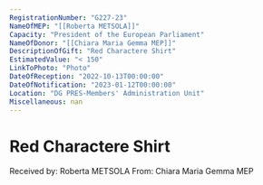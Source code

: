 ```yaml
---
RegistrationNumber: "G227-23"
NameOfMEP: "[[Roberta METSOLA]]"
Capacity: "President of the European Parliament"
NameOfDonor: "[[Chiara Maria Gemma MEP]]"
DescriptionOfGift: "Red Charactere Shirt"
EstimatedValue: "< 150"
LinkToPhoto: "Photo"
DateOfReception: "2022-10-13T00:00:00"
DateOfNotification: "2023-01-12T00:00:00"
Location: "DG PRES-Members' Administration Unit"
Miscellaneous: nan
---
```


# Red Charactere Shirt

Received by: Roberta METSOLA
From: Chiara Maria Gemma MEP
